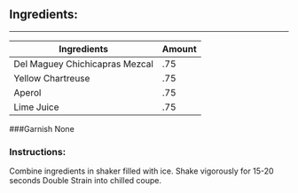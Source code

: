 ## Ingredients:
---
| Ingredients                    | Amount |
| ------------------------------ | ------ |
| Del Maguey Chichicapras Mezcal | .75    | 
| Yellow Chartreuse              | .75    |
| Aperol                         | .75    |
| Lime Juice                     | .75    |

###Garnish
	None
	
### Instructions:
Combine ingredients in shaker filled with ice.
Shake vigorously for 15-20 seconds
Double Strain into chilled coupe.